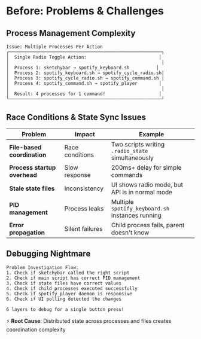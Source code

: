 # Before: Problems & Challenges

## Process Management Complexity

```
Issue: Multiple Processes Per Action
┌─────────────────────────────────────────────────────────┐
│  Single Radio Toggle Action:                           │
│                                                         │
│  Process 1: sketchybar → spotify_keyboard.sh          │
│  Process 2: spotify_keyboard.sh → spotify_cycle_radio.sh│
│  Process 3: spotify_cycle_radio.sh → spotify_command.sh │
│  Process 4: spotify_command.sh → spotify_player        │
│                                                         │
│  Result: 4 processes for 1 command!                    │
└─────────────────────────────────────────────────────────┘
```

## Race Conditions & State Sync Issues

| Problem | Impact | Example |
|---------|--------|---------|
| **File-based coordination** | Race conditions | Two scripts writing `.radio_state` simultaneously |
| **Process startup overhead** | Slow response | 200ms+ delay for simple commands |
| **Stale state files** | Inconsistency | UI shows radio mode, but API is in normal mode |
| **PID management** | Process leaks | Multiple `spotify_keyboard.sh` instances running |
| **Error propagation** | Silent failures | Child process fails, parent doesn't know |

## Debugging Nightmare

```
Problem Investigation Flow:
1. Check if sketchybar called the right script
2. Check if main script has correct PID management  
3. Check if state files have correct values
4. Check if child processes executed successfully
5. Check if spotify_player daemon is responsive
6. Check if UI polling detected the changes

6 layers to debug for a single button press!
```

⚡ **Root Cause**: Distributed state across processes and files creates coordination complexity